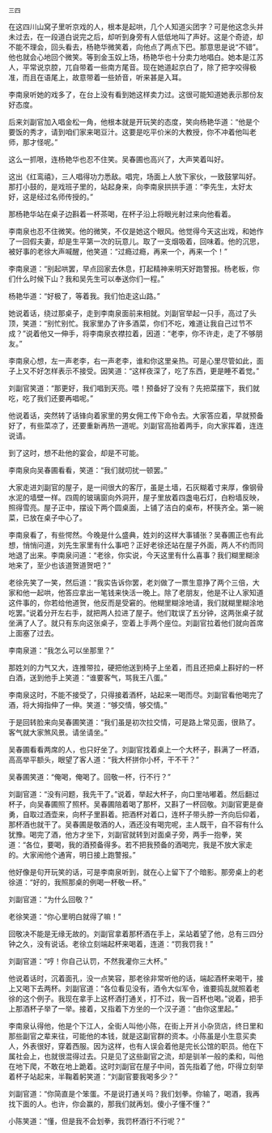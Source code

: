     三四 

   在这四川山窝子里听京戏的人，根本是起哄，几个人知道尖团字？可是他这念头并未过去，在一段道白说完之后，却听到身旁有人低低地叫了声好。这是个奇迹，却不能不理会，回头看去，杨艳华微笑着，向他点了两点下巴。那意思是说“不错”。他也就会心地回个微笑。等到金玉奴上场，杨艳华也十分卖力地唱白。她本是江苏人，平常说京腔，兀自带着一些南方尾音。现在她道起京白了，除了把字咬得极准，而且在语尾上，故意带着一些娇音，听来甚是入耳。

   李南泉听她的戏多了，在台上没有看到她这样卖力过。这很可能知道她表示那份友好态度。

   后来刘副官加入唱金松一角，他根本就是开玩笑的态度，笑向杨艳华道：“他是个要饭的秀才，请到咱们家来喝豆汁。这要是吃平价米的大教授，你不冲着他叫老师，那才怪呢。”

   这么一抓哏，连杨艳华也忍不住笑。吴春圃也高兴了，大声笑着叫好。

   这出《红鸾禧》，三人唱得功力悉敌。唱完，场面上人放下家伙，一致鼓掌叫好。那打小鼓的，是戏班子里的，站起身来，向李南泉拱拱手道：“李先生，太好太好，这是经过名师传授的。”

   那杨艳华站在桌子边斟着一杯茶喝，在杯子沿上将眼光射过来向他看着。

   李南泉也忍不住微笑。他的微笑，不仅是她这个眼风。他觉得今天这出戏，和她作了一回假夫妻，却是生平第一次的玩意儿。取了一支烟吸着，回味着。他的沉思，被好事的老徐大声喊醒，他笑道：“过瘾过瘾，再来一个，再来一个！”

   李南泉道：“别起哄罢，早点回家去休息，打起精神来明天好跑警报。杨老板，你们什么时候下山？我和吴先生可以奉送你们一程。”

   杨艳华道：“好极了，等着我。我们怕走这山路。”

   她说着话，绕过那桌子，走到李南泉面前来相就。刘副官举起一只手，高过了头顶，笑道：“别忙别忙。我家里办了许多酒菜，你们不吃，难道让我自己过节不成？”说着他又一伸手，将李南泉衣襟拉着，因道：“老李，你不许走，走了不够朋友。”

   李南泉心想，左一声老李，右一声老李，谁和你这里亲热。可是心里尽管如此，面子上又不好怎样表示不接受。因笑道：“这样夜深了，吃了东西，更是睡不着觉。”

   刘副官笑道：“那更好，我们唱到天亮。喂！预备好了没有？先把菜摆下，我们就吃，吃了我们还要再唱呢。”

   他说着话，突然转了话锋向着家里的男女佣工传下命令去。大家答应着，早就预备好了，有些菜凉了，还要重新再热一道呢。刘副官高抬着两手，向大家挥着，连连说请。

   到了这时，想不赴他的宴会，却是不可能。

   李南泉向吴春圃看看，笑道：“我们就叨扰一顿罢。”

   大家走进刘副官的屋子，是一间很大的客厅，虽是土墙，石灰糊着寸来厚，像钢骨水泥的墙壁一样。四周的玻璃窗向外洞开，屋子里放着四盏电石灯，白粉墙反映，照得雪亮。屋子正中，摆设下两个圆桌面，上铺了洁白的桌布，杯筷齐全。第一碗菜，已放在桌子中心了。

   李南泉看了，有些愕然。今晚是什么盛典，姓刘的这样大事铺张？吴春圃正也有此想，悄悄问道，刘先生家里有什么事吧？正好老徐还站在屋子外面，两人不约而同地退了出来。李南泉问道：“老徐，你实说，今天这里有什么喜事？我们糊里糊涂地来了，至少也该道贺道贺吧？”

   老徐先笑了一笑，然后道：“我实告诉你罢，老刘做了一票生意挣了两个三倍，大家和他一起哄，他答应拿出一笔钱来快活一晚上。除了老朋友，他是不让人家知道这件事的，你若给他道贺，他反而是受窘的。他糊里糊涂地请，我们就糊里糊涂地吃罢。”说着分开左右手，就把两人拉进了屋子。他们耽误了五分钟，这两张桌子就坐满了人了。就只有东向这张桌子，空着上手两个座位。刘副官拉着他们就向首席上面塞了过去。

   李南泉道：“我怎么可以坐那里？”

   那姓刘的力气又大，连推带拉，硬把他送到椅子上坐着，而且还把桌上斟好的一杯白酒，送到他手上笑道：“谁要客气，骂我王八蛋。”

   李南泉这时，不能不接受了，只得接着酒杯，站起来一喝而尽。刘副官看他喝完了酒，将大拇指伸了一伸。笑道：“够交情，够交情。”

   于是回转脸来向吴春圃笑道：“我们虽是初次拉交情，可是路上常见面，很熟了。客气就大家煞风景。请坐请坐。”

   吴春圃看看两席的人，也只好坐了。刘副官找着桌上一个大杯子，斟满了一杯酒，高高举平额头，眼望了客人道：“我大杯拼你小杯，干不干？”

   吴春圃笑道：“俺喝，俺喝了。回敬一杯，行不行？”

   刘副官道：“没有问题，我先干了。”说着，举起大杯子，向口里咕嘟着。然后翻过杯子，向吴春圃照了照杯。吴春圃陪着喝了那杯，又斟了一杯回敬。刘副官更是奋勇，自取过酒壶来，向杯子里斟着。把酒杯对着口，连杯子带头脖一齐向后仰着，那杯酒也就干了。吴春圃是敬酒的人，酒还没有喝完呢，主人既干，自不容有什么犹豫。喝完了酒，他方才坐下，刘副官就转到对面桌子旁，两手一抱拳，笑道：“各位，要喝，我的酒预备得多。若不把我预备的酒喝完，我是不放大家走的。大家闹他个通宵，明日接上跑警报。”

   他好像是句开玩笑的话，可是李南泉听到，就在心上留下了个暗影。那旁桌上的老徐道：“好的，我照那桌的例喝一杯敬一杯。”

   刘副官道：“为什么回敬？”

   老徐笑道：“你心里明白就得了嘛！”

   回敬决不能是无缘无故的。刘副官拿着那杯酒在手上，呆站着望了他，总有三四分钟之久，没有说话。老徐立刻端起杯来喝着，连道：“罚我罚我！”

   刘副官道：“哼！你自己认罚，不然我灌你三大杯。”

   他说着话时，沉着面孔，没一点笑容，那老徐非常听他的话，端起酒杯来喝干，接上又喝下去两杯。刘副官道：“各位看见没有，酒令大似军令，谁要捣乱就照着老徐的这个例子。我现在拿手上这杯酒打通关，打不过，我一百杯也喝。”说着，把手上那酒杯子举了一举。接着，又指着下方坐的一个汉子道：“由你这里起。”

   李南泉认得他，他是个下江人，全街人叫他小陈，在街上开爿小杂货店，终日里和那些副官之辈来往，可能他的本钱，就是这副官群的资本。小陈虽是小生意买卖人，外表很好，穿着西服。因为这样，也有人误会着他是完长公馆的职员。他在下属社会上，也就很混得过去。只是见了这些副官之流，却是驯羊一般的柔和，叫他在地下爬，不敢在地上跪着。这时刘副官在屋子中间，首先指着了他，吓得立刻举着杯子站起来，半鞠着躬笑道：“刘副官要我喝多少？”

   刘副官道：“你简直是个笨蛋。不是说打通关吗？我们划拳。你输了，喝酒，我再找下面的人。也许，你会赢的，那我们就再划。傻小子懂不懂？”

   小陈笑道：“懂，但是我不会划拳，我罚杯酒行不行呢？”

